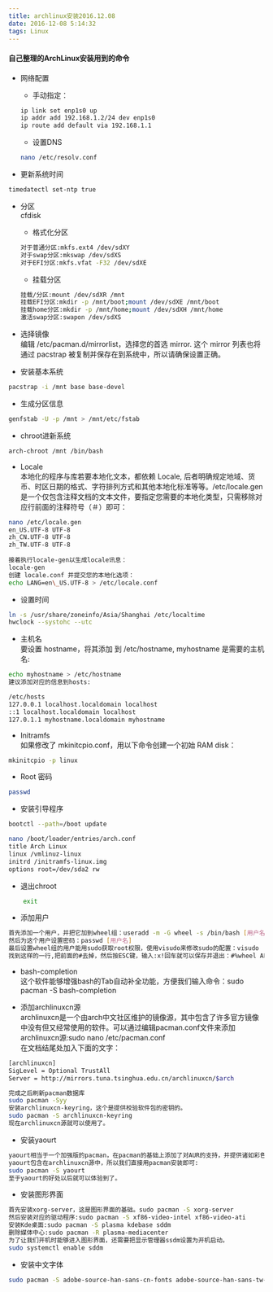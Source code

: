 ```yaml
---
title: archlinux安装2016.12.08
date: 2016-12-08 5:14:32
tags: Linux
---
```

#### 自己整理的ArchLinux安装用到的命令

* 网络配置
    + 手动指定：
    ```bash
    ip link set enp1s0 up  
    ip addr add 192.168.1.2/24 dev enp1s0  
    ip route add default via 192.168.1.1  
    ```
    
    + 设置DNS  
    ```bash
    nano /etc/resolv.conf
    ```
  
* 更新系统时间  
```bash
timedatectl set-ntp true
```
 
* 分区  
cfdisk
    + 格式化分区
    ```bash
    对于普通分区:mkfs.ext4 /dev/sdXY  
    对于swap分区:mkswap /dev/sdXS  
    对于EFI分区:mkfs.vfat -F32 /dev/sdXE  
    ```
    
    + 挂载分区
    ```bash
    挂载/分区:mount /dev/sdXR /mnt  
    挂载EFI分区:mkdir -p /mnt/boot;mount /dev/sdXE /mnt/boot  
    挂载home分区:mkdir -p /mnt/home;mount /dev/sdXH /mnt/home  
    激活swap分区:swapon /dev/sdXS  
    ``` 
* 选择镜像  
编辑 /etc/pacman.d/mirrorlist，选择您的首选 mirror. 这个 mirror 列表也将通过 pacstrap 被复制并保存在到系统中，所以请确保设置正确。
* 安装基本系统  
```bash
pacstrap -i /mnt base base-devel
```

* 生成分区信息  
```bash
genfstab -U -p /mnt > /mnt/etc/fstab
```

* chroot进新系统  
```bash
arch-chroot /mnt /bin/bash
```

* Locale  
本地化的程序与库若要本地化文本，都依赖 Locale, 后者明确规定地域、货币、时区日期的格式、字符排列方式和其他本地化标准等等。/etc/locale.gen是一个仅包含注释文档的文本文件，要指定您需要的本地化类型，只需移除对应行前面的注释符号（＃）即可：

```bash
nano /etc/locale.gen  
en_US.UTF-8 UTF-8  
zh_CN.UTF-8 UTF-8  
zh_TW.UTF-8 UTF-8  
 
接着执行locale-gen以生成locale讯息：  
locale-gen  
创建 locale.conf 并提交您的本地化选项：  
echo LANG=en\_US.UTF-8 > /etc/locale.conf
```

* 设置时间

```bash
ln -s /usr/share/zoneinfo/Asia/Shanghai /etc/localtime  
hwclock --systohc --utc  
```
 
* 主机名  
要设置 hostname，将其添加 到 /etc/hostname, myhostname 是需要的主机名:  

```bash
echo myhostname > /etc/hostname  
建议添加对应的信息到hosts:

/etc/hosts  
127.0.0.1 localhost.localdomain localhost  
::1 localhost.localdomain localhost  
127.0.1.1 myhostname.localdomain myhostname  
```
 
* Initramfs  
如果修改了 mkinitcpio.conf，用以下命令创建一个初始 RAM disk：  

```bash
mkinitcpio -p linux
```

* Root 密码  

```bash
passwd
```

* 安装引导程序  

```bash
bootctl --path=/boot update

nano /boot/loader/entries/arch.conf  
title Arch Linux  
linux /vmlinuz-linux  
initrd /initramfs-linux.img  
options root=/dev/sda2 rw  
```
 
* 退出chroot  
```bash
    exit
```
 
* 添加用户

```bash  
首先添加一个用户，并把它加到wheel组：useradd -m -G wheel -s /bin/bash [用户名]  
然后为这个用户设置密码：passwd [用户名]  
最后设置wheel组的用户能用sudo获取root权限，使用visudo来修改sudo的配置：visudo  
找到这样的一行,把前面的#去掉，然后按ESC键，输入:x!回车就可以保存并退出：#%wheel ALL=(ALL) ALL
```
 
* bash-completion  
这个软件能够增强bash的Tab自动补全功能，方便我们输入命令：sudo pacman -S bash-completion

* 添加archlinuxcn源  
archlinuxcn是一个由arch中文社区维护的镜像源，其中包含了许多官方镜像中没有但又经常使用的软件。可以通过编辑pacman.conf文件来添加archlinuxcn源:sudo nano /etc/pacman.conf  
在文档结尾处加入下面的文字：

```bash
[archlinuxcn]  
SigLevel = Optional TrustAll  
Server = http://mirrors.tuna.tsinghua.edu.cn/archlinuxcn/$arch  

完成之后刷新pacman数据库  
sudo pacman -Syy  
安装archlinuxcn-keyring，这个是提供校验软件包的密钥的。  
sudo pacman -S archlinuxcn-keyring  
现在archlinuxcn源就可以使用了。
```

* 安装yaourt  

```bash
yaourt相当于一个加强版的pacman，在pacman的基础上添加了对AUR的支持，并提供诸如彩色输出、交互式搜索模式等一系列实用功能。  
yaourt包含在archlinuxcn源中，所以我们直接用pacman安装即可:  
sudo pacman -S yaourt  
至于yaourt的好处以后就可以体验到了。
```

* 安装图形界面  

```bash
首先安装xorg-server，这是图形界面的基础。sudo pacman -S xorg-server  
然后安装对应的驱动程序:sudo pacman -S xf86-video-intel xf86-video-ati  
安装Kde桌面:sudo pacman -S plasma kdebase sddm  
删除媒体中心:sudo pacman -R plasma-mediacenter  
为了让我们开机时能够进入图形界面，还需要把显示管理器ssdm设置为开机启动。  
sudo systemctl enable sddm
```

* 安装中文字体  

```bash
sudo pacman -S adobe-source-han-sans-cn-fonts adobe-source-han-sans-tw-fonts wqy-zenhei wqy-microhei ttf-freefont
```
